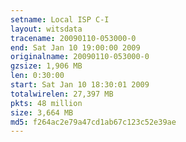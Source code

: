 ```yaml
---
setname: Local ISP C-I
layout: witsdata
tracename: 20090110-053000-0
end: Sat Jan 10 19:00:00 2009
originalname: 20090110-053000-0
gzsize: 1,906 MB
len: 0:30:00
start: Sat Jan 10 18:30:01 2009
totalwirelen: 27,397 MB
pkts: 48 million
size: 3,664 MB
md5: f264ac2e79a47cd1ab67c123c52e39ae
---
```

